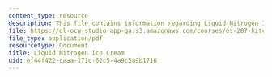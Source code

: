 ```yaml
---
content_type: resource
description: This file contains information regarding Liquid Nitrogen Ice Cream.
file: https://ol-ocw-studio-app-qa.s3.amazonaws.com/courses/es-287-kitchen-chemistry-spring-2009/ef44f422caaa171c62c54a9c5a9b1716_MITES_287S09_read13.pdf
file_type: application/pdf
resourcetype: Document
title: Liquid Nitrogen Ice Cream
uid: ef44f422-caaa-171c-62c5-4a9c5a9b1716
---
```

